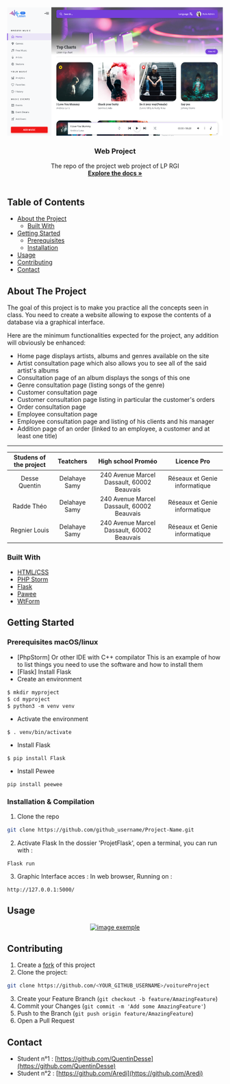<!-- Web project -->
<!--
*** I'm using markdown "reference style" links for readability.
*** Reference links are enclosed in brackets [ ] instead of parentheses ( ).
*** See the bottom of this document for the declaration of the reference variables
*** for contributors-url, forks-url, etc. This is an optional, concise syntax you may use.
*** https://www.markdownguide.org/basic-syntax/#reference-style-links
-->
<!-- [![Contributors][contributors-shield]][contributors-url]
[![Forks][forks-shield]][forks-url]
[![Stargazers][stars-shield]][stars-url]
[![Issues][issues-shield]][issues-url]
[![MIT License][license-shield]][license-url]
[![LinkedIn][linkedin-shield]][linkedin-url]-->



<!-- PROJECT flask -->
<br />
<p align="center">
  <a href="https://github.com/QuentinDesse/projetflask">
    <img src="static/assets/images/preview/light.png" width="550" height="300">
  </a>

  <h3 align="center">Web Project</h3>

  <p align="center">
  The repo of the project web project of LP RGI
    <br />
    <a href="https://www.delahayeyourself.info/projects/chinook/"><strong>Explore the docs »</strong></a>
    <br />
    <br />
  </p>
</p>



<!-- TABLE OF CONTENTS -->
## Table of Contents

* [About the Project](#about-the-project)
  * [Built With](#built-with)
* [Getting Started](#getting-started)
  * [Prerequisites](#prerequisites)
  * [Installation](#installation)
* [Usage](#usage)
* [Contributing](#contributing)
* [Contact](#contact)



<!-- ABOUT THE PROJECT -->
## About The Project

The goal of this project is to make you practice all the concepts seen in class. You need to create a website allowing to expose the contents of a database via a graphical interface.

Here are the minimum functionalities expected for the project, any addition will obviously be enhanced:

- Home page displays artists, albums and genres available on the site
- Artist consultation page which also allows you to see all of the said artist's albums
- Consultation page of an album displays the songs of this one
- Genre consultation page (listing songs of the genre)
- Customer consultation page
- Customer consultation page listing in particular the customer's orders
- Order consultation page
- Employee consultation page
- Employee consultation page and listing of his clients and his manager
- Addition page of an order (linked to an employee, a customer and at least one title)

------------------------------------------------
<table>
    <thead>
        <tr>
            <th align="center">Studens of the project</th>
            <th align="center">Teatchers</th>
            <th align="center">High school Proméo</th>
            <th align="center">Licence Pro</th>
        </tr>
    </thead>
    <tbody>
        <tr>
            <td align="center">Desse Quentin</td>
            <td align="center">Delahaye Samy </td>
            <td align="center"> 240 Avenue Marcel Dassault, 60002 Beauvais</td>
            <td align="center">Réseaux et Genie informatique</td>
        </tr>
        <tr>
            <td align="center">Radde Théo</td>
           <td align="center">Delahaye Samy </td>
            <td align="center"> 240 Avenue Marcel Dassault, 60002 Beauvais</td>
            <td align="center">Réseaux et Genie informatique</td>
        </tr>
        <tr>
            <td align="center">Regnier Louis</td>
            <td align="center">Delahaye Samy </td>
            <td align="center"> 240 Avenue Marcel Dassault, 60002 Beauvais</td>
            <td align="center">Réseaux et Genie informatique</td>
        </tr>
    </tbody>
</table>

### Built With

* [HTML/CSS](https://developer.mozilla.org/fr/docs/Learn/Getting_started_with_the_web/CSS_basics)
* [PHP Storm](https://www.jetbrains.com/fr-fr/phpstorm/)
* [Flask](https://flask.palletsprojects.com/en/2.0.x/)
* [Pawee](http://docs.peewee-orm.com/en/latest/)
* [WtForm](https://wtforms.readthedocs.io/en/2.3.x/)



<!-- GETTING STARTED -->
## Getting Started
### Prerequisites macOS/linux

* [PhpStorm] Or other IDE with C++ compilator
This is an example of how to list things you need to use the software and how to install them
* [Flask] Install Flask
* Create an environment
```
$ mkdir myproject
$ cd myproject
$ python3 -m venv venv
```
* Activate the environment
```
$ . venv/bin/activate
```
* Install Flask
```
$ pip install Flask 
```
* Install Pewee 

```
pip install peewee
```

### Installation & Compilation
 
1. Clone the repo
```sh
git clone https://github.com/github_username/Project-Name.git
```
2. Activate Flask
In the dossier 'ProjetFlask', open a terminal, you can run with :
```
Flask run 
```
3. Graphic Interface acces : 
In web browser, Running on : 
``` 
http://127.0.0.1:5000/
```



<!-- USAGE EXAMPLES -->
## Usage
<p align="center">
  <a href="#">
    <img src="exemple.png" alt="image exemple">
    <a>
  </p>


<!-- CONTRIBUTING -->
## Contributing

1. Create a [fork](https://help.github.com/en/github/getting-started-with-github/fork-a-repo) of this project
2. Clone the project:
```sh
git clone https://github.com/<YOUR_GITHUB_USERNAME>/voitureProject
```
3. Create your Feature Branch (`git checkout -b feature/AmazingFeature`)
4. Commit your Changes (`git commit -m 'Add some AmazingFeature'`)
5. Push to the Branch (`git push origin feature/AmazingFeature`)
6. Open a Pull Request

<!-- CONTACT -->
## Contact
* Student n°1 : [https://github.com/QuentinDesse](https://github.com/QuentinDesse)
* Student n°2 : [https://github.com/Aredi](https://github.com/Aredi)


<!-- MARKDOWN LINKS & IMAGES -->
<!-- https://www.markdownguide.org/basic-syntax/#reference-style-links -->
[contributors-shield]: https://img.shields.io/github/contributors/othneildrew/Best-README-Template.svg?style=flat-square
[contributors-url]: https://github.com/othneildrew/Best-README-Template/graphs/contributors
[forks-shield]: https://img.shields.io/github/forks/othneildrew/Best-README-Template.svg?style=flat-square
[forks-url]: https://github.com/othneildrew/Best-README-Template/network/members
[stars-shield]: https://img.shields.io/github/stars/othneildrew/Best-README-Template.svg?style=flat-square
[stars-url]: https://github.com/othneildrew/Best-README-Template/stargazers
[issues-shield]: https://img.shields.io/github/issues/othneildrew/Best-README-Template.svg?style=flat-square
[issues-url]: https://github.com/othneildrew/Best-README-Template/issues
[license-shield]: https://img.shields.io/github/license/othneildrew/Best-README-Template.svg?style=flat-square
[license-url]: https://github.com/othneildrew/Best-README-Template/blob/master/LICENSE.txt
[linkedin-shield]: https://img.shields.io/badge/-LinkedIn-black.svg?style=flat-square&logo=linkedin&colorB=555
[linkedin-url]: https://linkedin.com/in/othneildrew
[product-screenshot]: images/screenshot.png
